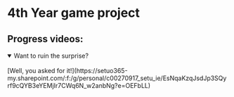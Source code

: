 # 4th Year game project
## Progress videos:
<details open>
<summary>Want to ruin the surprise?</summary>
<br>
[Well, you asked for it!](https://setuo365-my.sharepoint.com/:f:/g/personal/c00270917_setu_ie/EsNqaKzqJsdJp3SQyrf9cQYB3eYEMjIr7CWq6N_w2anbNg?e=OEFbLL)
</details>


